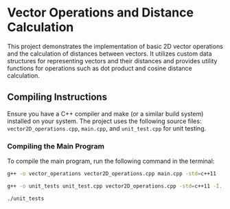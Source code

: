 # Vector Operations and Distance Calculation

This project demonstrates the implementation of basic 2D vector operations and the calculation of distances between vectors. It utilizes custom data structures for representing vectors and their distances and provides utility functions for operations such as dot product and cosine distance calculation.

## Compiling Instructions 

Ensure you have a C++ compiler and make (or a similar build system) installed on your system. The project uses the following source files: `vector2D_operations.cpp`, `main.cpp`, and `unit_test.cpp` for unit testing.

### Compiling the Main Program

To compile the main program, run the following command in the terminal:

```bash
g++ -o vector_operations vector2D_operations.cpp main.cpp -std=c++11
```

```bash
g++ -o unit_tests unit_test.cpp vector2D_operations.cpp -std=c++11 -I. -D DOCTEST_CONFIG_IMPLEMENT_WITH_MAIN
```

```bash
./unit_tests
```
